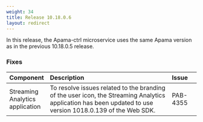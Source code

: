 ```yaml
---
weight: 34
title: Release 10.18.0.6
layout: redirect
---
```


In this release, the Apama-ctrl microservice uses the same Apama version as in the previous 10.18.0.5 release.

### Fixes

<table>
<colgroup>
    <col style="width: 15%;">
    <col style="width: 70%;">
    <col style="width: 15%;">
</colgroup>
<thead>
<tr>
<th style="text-align:left">Component</th>
<th style="text-align:left">Description</th>
<th style="text-align:left">Issue</th>
</tr>
</thead>
<tbody>
<tr>
<td style="text-align:left">Streaming Analytics application</td>
<td style="text-align:left">To resolve issues related to the branding of the user icon, the Streaming Analytics application has been updated to use version 1018.0.139 of the Web SDK.
 </td>
<td style="text-align:left">PAB-4355</td>
</tr>

</tbody>
</table>
